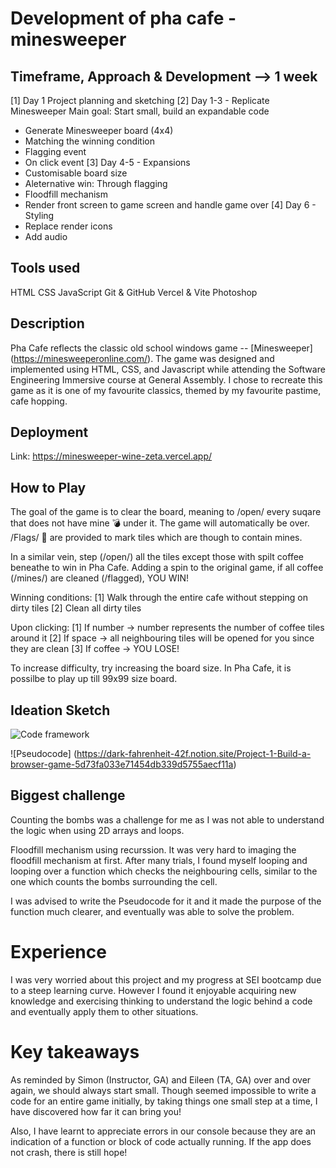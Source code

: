 # Development of pha cafe - minesweeper

## Timeframe, Approach & Development --> 1 week

[1] Day 1 Project planning and sketching
[2] Day 1-3 - Replicate Minesweeper
Main goal: Start small, build an expandable code

- Generate Minesweeper board (4x4)
- Matching the winning condition
- Flagging event
- On click event
  [3] Day 4-5 - Expansions
- Customisable board size
- Aleternative win: Through flagging
- Floodfill mechanism
- Render front screen to game screen and handle game over
  [4] Day 6 - Styling
- Replace render icons
- Add audio

## Tools used

HTML
CSS
JavaScript
Git & GitHub
Vercel & Vite
Photoshop

## Description

Pha Cafe reflects the classic old school windows game -- [Minesweeper] (https://minesweeperonline.com/). The game was designed and implemented using HTML, CSS, and Javascript while attending the Software Engineering Immersive course at General Assembly.
I chose to recreate this game as it is one of my favourite classics, themed by my favourite pastime, cafe hopping.

## Deployment

Link: https://minesweeper-wine-zeta.vercel.app/

## How to Play

The goal of the game is to clear the board, meaning to /open/ every suqare that does not have mine 💣 under it.
The game will automatically be over.
/Flags/ 🚩 are provided to mark tiles which are though to contain mines.

In a similar vein, step (/open/) all the tiles except those with spilt coffee beneathe to win in Pha Cafe. Adding a spin to the original game, if all coffee (/mines/) are cleaned (/flagged), YOU WIN!

Winning conditions:
[1] Walk through the entire cafe without stepping on dirty tiles
[2] Clean all dirty tiles

Upon clicking:
[1] If number -> number represents the number of coffee tiles around it
[2] If space -> all neighbouring tiles will be opened for you since they are clean
[3] If coffee -> YOU LOSE!

To increase difficulty, try increasing the board size. In Pha Cafe, it is possilbe to play up till 99x99 size board.

## Ideation Sketch

![Code framework](https://miro.com/app/board/uXjVMImBMrI=/)

![Pseudocode] (https://dark-fahrenheit-42f.notion.site/Project-1-Build-a-browser-game-5d73fa033e71454db339d5755aecf11a)

## Biggest challenge

Counting the bombs was a challenge for me as I was not able to understand the logic when using 2D arrays and loops.

Floodfill mechanism using recurssion. It was very hard to imaging the floodfill mechanism at first. After many trials, I found myself looping and looping over a function which checks the neighbouring cells, similar to the one which counts the bombs surrounding the cell.

I was advised to write the Pseudocode for it and it made the purpose of the function much clearer, and eventually was able to solve the problem.

# Experience

I was very worried about this project and my progress at SEI bootcamp due to a steep learning curve. However I found it enjoyable acquiring new knowledge and exercising thinking to understand the logic behind a code and eventually apply them to other situations.

# Key takeaways

As reminded by Simon (Instructor, GA) and Eileen (TA, GA) over and over again, we should always start small. Though seemed impossible to write a code for an entire game initially, by taking things one small step at a time, I have discovered how far it can bring you!

Also, I have learnt to appreciate errors in our console because they are an indication of a function or block of code actually running. If the app does not crash, there is still hope!
